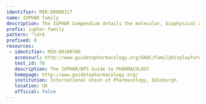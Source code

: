 ```yaml
---
identifier: MIR:00000317
name: IUPHAR family
description: The IUPHAR Compendium details the molecular, biophysical and pharmacological properties of identified mammalian sodium, calcium and potassium channels, as well as the related cyclic nucleotide-modulated ion channels and the recently described transient receptor potential channels. It includes information on nomenclature systems, and on inter and intra-species molecular structure variation. This collection references families of receptors or subunits.
prefix: iuphar.family
pattern: ^\d+$
prefixed: 0
resources:
 - identifier: MIR:00100708
   accessurl: http://www.guidetopharmacology.org/GRAC/FamilyDisplayForward?familyId=${id}
   test_id: 78
   description: The IUPHAR/BPS Guide to PHARMACOLOGY
   homepage: http://www.guidetopharmacology.org/
   institution: International Union of Pharmacology, Edinburgh
   location: UK
   official: false
---
```

